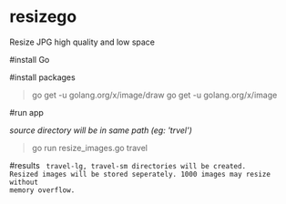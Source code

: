 # resizego
Resize JPG high quality and low space

#install Go

#install packages

> go get -u golang.org/x/image/draw
> go get -u golang.org/x/image


#run app

<i>source directory will be in same path (eg: 'trvel')</i>
> go run resize_images.go travel


#results
<code>
travel-lg, travel-sm directories will be created.
Resized images will be stored seperately. 
1000 images may resize without memory overflow.
</code>

